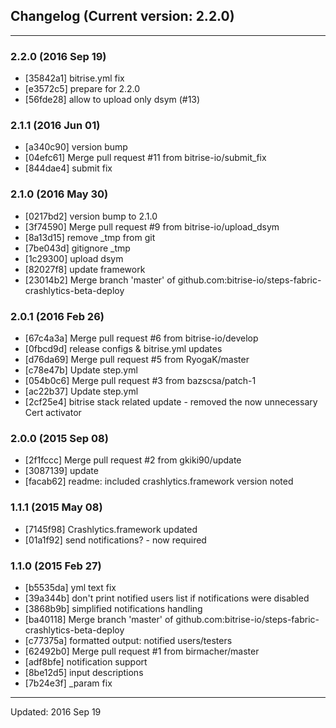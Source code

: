 ## Changelog (Current version: 2.2.0)

-----------------

### 2.2.0 (2016 Sep 19)

* [35842a1] bitrise.yml fix
* [e3572c5] prepare for 2.2.0
* [56fde28] allow to upload only dsym (#13)

### 2.1.1 (2016 Jun 01)

* [a340c90] version bump
* [04efc61] Merge pull request #11 from bitrise-io/submit_fix
* [844dae4] submit fix

### 2.1.0 (2016 May 30)

* [0217bd2] version bump to 2.1.0
* [3f74590] Merge pull request #9 from bitrise-io/upload_dsym
* [8a13d15] remove _tmp from git
* [7be043d] gitignore _tmp
* [1c29300] upload dsym
* [82027f8] update framework
* [23014b2] Merge branch 'master' of github.com:bitrise-io/steps-fabric-crashlytics-beta-deploy

### 2.0.1 (2016 Feb 26)

* [67c4a3a] Merge pull request #6 from bitrise-io/develop
* [0fbcd9d] release configs & bitrise.yml updates
* [d76da69] Merge pull request #5 from RyogaK/master
* [c78e47b] Update step.yml
* [054b0c6] Merge pull request #3 from bazscsa/patch-1
* [ac22b37] Update step.yml
* [2cf25e4] bitrise stack related update - removed the now unnecessary Cert activator

### 2.0.0 (2015 Sep 08)

* [2f1fccc] Merge pull request #2 from gkiki90/update
* [3087139] update
* [facab62] readme: included crashlytics.framework version noted

### 1.1.1 (2015 May 08)

* [7145f98] Crashlytics.framework updated
* [01a1f92] send notifications? - now required

### 1.1.0 (2015 Feb 27)

* [b5535da] yml text fix
* [39a344b] don't print notified users list if notifications were disabled
* [3868b9b] simplified notifications handling
* [ba40118] Merge branch 'master' of github.com:bitrise-io/steps-fabric-crashlytics-beta-deploy
* [c77375a] formatted output: notified users/testers
* [62492b0] Merge pull request #1 from birmacher/master
* [adf8bfe] notification support
* [8be12d5] input descriptions
* [7b24e3f] _param fix

-----------------

Updated: 2016 Sep 19
